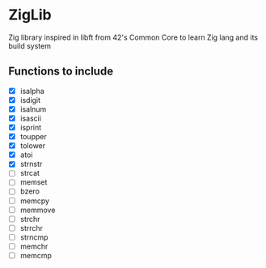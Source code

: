 # ZigLib
Zig library inspired in libft from 42's Common Core to learn Zig lang and its build system

## Functions to include 
- [x] isalpha
- [x] isdigit
- [x] isalnum
- [x] isascii
- [x] isprint
- [x] toupper
- [x] tolower
- [x] atoi
- [x] strnstr
- [ ] strcat
- [ ] memset
- [ ] bzero
- [ ] memcpy
- [ ] memmove
- [ ] strchr
- [ ] strrchr
- [ ] strncmp
- [ ] memchr
- [ ] memcmp
